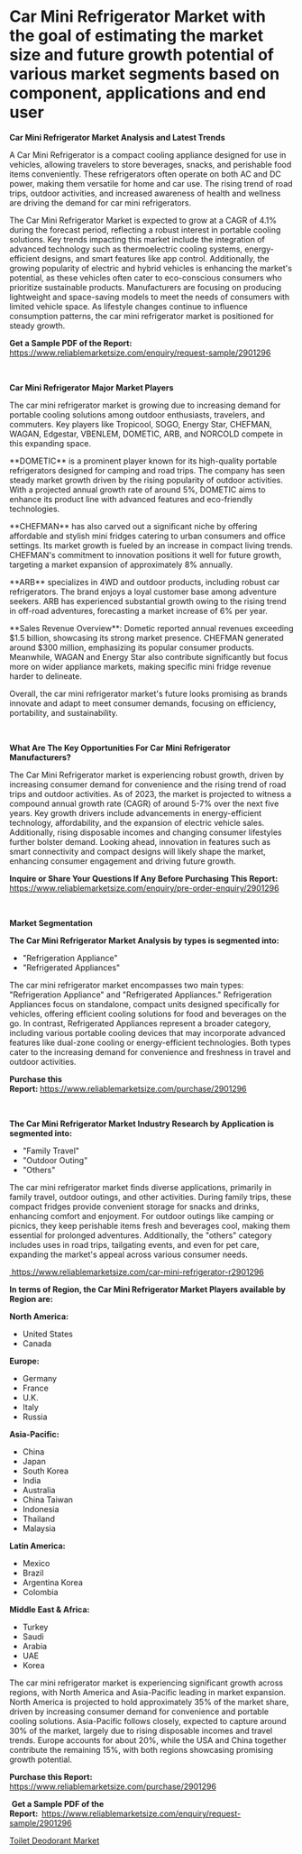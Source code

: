 <p><h1>Car Mini Refrigerator Market with the goal of estimating the market size and future growth potential of various market segments based on component, applications and end user</h1></p><p><strong>Car Mini Refrigerator Market Analysis and Latest Trends</strong></p>
<p><p>A Car Mini Refrigerator is a compact cooling appliance designed for use in vehicles, allowing travelers to store beverages, snacks, and perishable food items conveniently. These refrigerators often operate on both AC and DC power, making them versatile for home and car use. The rising trend of road trips, outdoor activities, and increased awareness of health and wellness are driving the demand for car mini refrigerators.</p><p>The Car Mini Refrigerator Market is expected to grow at a CAGR of 4.1% during the forecast period, reflecting a robust interest in portable cooling solutions. Key trends impacting this market include the integration of advanced technology such as thermoelectric cooling systems, energy-efficient designs, and smart features like app control. Additionally, the growing popularity of electric and hybrid vehicles is enhancing the market's potential, as these vehicles often cater to eco-conscious consumers who prioritize sustainable products. Manufacturers are focusing on producing lightweight and space-saving models to meet the needs of consumers with limited vehicle space. As lifestyle changes continue to influence consumption patterns, the car mini refrigerator market is positioned for steady growth.</p></p>
<p><strong>Get a Sample PDF of the Report:&nbsp;</strong> <a href="https://www.reliablemarketsize.com/enquiry/request-sample/2901296?utm_campaign=2995&utm_medium=2&utm_source=Github&utm_content=ia&utm_term=16032025&utm_id=car-mini-refrigerator">https://www.reliablemarketsize.com/enquiry/request-sample/2901296</a></p>
<p>&nbsp;</p>
<p><strong>Car Mini Refrigerator Major Market Players</strong></p>
<p><p>The car mini refrigerator market is growing due to increasing demand for portable cooling solutions among outdoor enthusiasts, travelers, and commuters. Key players like Tropicool, SOGO, Energy Star, CHEFMAN, WAGAN, Edgestar, VBENLEM, DOMETIC, ARB, and NORCOLD compete in this expanding space.</p><p>**DOMETIC** is a prominent player known for its high-quality portable refrigerators designed for camping and road trips. The company has seen steady market growth driven by the rising popularity of outdoor activities. With a projected annual growth rate of around 5%, DOMETIC aims to enhance its product line with advanced features and eco-friendly technologies.</p><p>**CHEFMAN** has also carved out a significant niche by offering affordable and stylish mini fridges catering to urban consumers and office settings. Its market growth is fueled by an increase in compact living trends. CHEFMAN's commitment to innovation positions it well for future growth, targeting a market expansion of approximately 8% annually.</p><p>**ARB** specializes in 4WD and outdoor products, including robust car refrigerators. The brand enjoys a loyal customer base among adventure seekers. ARB has experienced substantial growth owing to the rising trend in off-road adventures, forecasting a market increase of 6% per year.</p><p>**Sales Revenue Overview**: Dometic reported annual revenues exceeding $1.5 billion, showcasing its strong market presence. CHEFMAN generated around $300 million, emphasizing its popular consumer products. Meanwhile, WAGAN and Energy Star also contribute significantly but focus more on wider appliance markets, making specific mini fridge revenue harder to delineate.</p><p>Overall, the car mini refrigerator market's future looks promising as brands innovate and adapt to meet consumer demands, focusing on efficiency, portability, and sustainability.</p></p>
<p>&nbsp;</p>
<p><strong>What Are The Key Opportunities For Car Mini Refrigerator Manufacturers?</strong></p>
<p><p>The Car Mini Refrigerator market is experiencing robust growth, driven by increasing consumer demand for convenience and the rising trend of road trips and outdoor activities. As of 2023, the market is projected to witness a compound annual growth rate (CAGR) of around 5-7% over the next five years. Key growth drivers include advancements in energy-efficient technology, affordability, and the expansion of electric vehicle sales. Additionally, rising disposable incomes and changing consumer lifestyles further bolster demand. Looking ahead, innovation in features such as smart connectivity and compact designs will likely shape the market, enhancing consumer engagement and driving future growth.</p></p>
<p><strong>Inquire or Share Your Questions If Any Before Purchasing This Report:</strong> <a href="https://www.reliablemarketsize.com/enquiry/pre-order-enquiry/2901296?utm_campaign=2995&utm_medium=2&utm_source=Github&utm_content=ia&utm_term=16032025&utm_id=car-mini-refrigerator">https://www.reliablemarketsize.com/enquiry/pre-order-enquiry/2901296</a></p>
<p>&nbsp;</p>
<p><strong>Market Segmentation</strong></p>
<p><strong>The Car Mini Refrigerator Market Analysis by types is segmented into:</strong></p>
<p><ul><li>"Refrigeration Appliance"</li><li>"Refrigerated Appliances"</li></ul></p>
<p><p>The car mini refrigerator market encompasses two main types: "Refrigeration Appliance" and "Refrigerated Appliances." Refrigeration Appliances focus on standalone, compact units designed specifically for vehicles, offering efficient cooling solutions for food and beverages on the go. In contrast, Refrigerated Appliances represent a broader category, including various portable cooling devices that may incorporate advanced features like dual-zone cooling or energy-efficient technologies. Both types cater to the increasing demand for convenience and freshness in travel and outdoor activities.</p></p>
<p><strong>Purchase this Report:&nbsp;</strong><a href="https://www.reliablemarketsize.com/purchase/2901296?utm_campaign=2995&utm_medium=2&utm_source=Github&utm_content=ia&utm_term=16032025&utm_id=car-mini-refrigerator">https://www.reliablemarketsize.com/purchase/2901296</a></p>
<p>&nbsp;</p>
<p><strong>The Car Mini Refrigerator Market Industry Research by Application is segmented into:</strong></p>
<p><ul><li>"Family Travel"</li><li>"Outdoor Outing"</li><li>"Others"</li></ul></p>
<p><p>The car mini refrigerator market finds diverse applications, primarily in family travel, outdoor outings, and other activities. During family trips, these compact fridges provide convenient storage for snacks and drinks, enhancing comfort and enjoyment. For outdoor outings like camping or picnics, they keep perishable items fresh and beverages cool, making them essential for prolonged adventures. Additionally, the "others" category includes uses in road trips, tailgating events, and even for pet care, expanding the market's appeal across various consumer needs.</p></p>
<p><a href="https://www.reliablemarketsize.com/car-mini-refrigerator-r2901296?utm_campaign=2995&utm_medium=2&utm_source=Github&utm_content=ia&utm_term=16032025&utm_id=car-mini-refrigerator">&nbsp;https://www.reliablemarketsize.com/car-mini-refrigerator-r2901296</a></p>
<p><strong>In terms of Region, the Car Mini Refrigerator Market Players available by Region are:</strong></p>
<p>
    <p> <strong> North America: </strong>
        <ul>
            <li>United States</li>
            <li>Canada</li>
        </ul>
        </p> 
    <p> <strong> Europe: </strong>
        <ul>
            <li>Germany</li>
            <li>France</li>
            <li>U.K.</li>
            <li>Italy</li>
            <li>Russia</li>
        </ul>
        </p> 
    <p> <strong> Asia-Pacific: </strong>
        <ul>
            <li>China</li>
            <li>Japan</li>
            <li>South Korea</li>
            <li>India</li>
            <li>Australia</li>
            <li>China Taiwan</li>
            <li>Indonesia</li>
            <li>Thailand</li>
            <li>Malaysia</li>
        </ul>
        </p> 
    <p> <strong> Latin America: </strong>
        <ul>
            <li>Mexico</li>
            <li>Brazil</li>
            <li>Argentina Korea</li>
            <li>Colombia</li>
        </ul>
        </p> 
    <p> <strong> Middle East & Africa: </strong>
        <ul>
            <li>Turkey</li>
            <li>Saudi</li>
            <li>Arabia</li>
            <li>UAE</li>
            <li>Korea</li>
        </ul>
    </p>
    </p>
<p><p>The car mini refrigerator market is experiencing significant growth across regions, with North America and Asia-Pacific leading in market expansion. North America is projected to hold approximately 35% of the market share, driven by increasing consumer demand for convenience and portable cooling solutions. Asia-Pacific follows closely, expected to capture around 30% of the market, largely due to rising disposable incomes and travel trends. Europe accounts for about 20%, while the USA and China together contribute the remaining 15%, with both regions showcasing promising growth potential.</p></p>
<p><strong>Purchase this Report: </strong><a href="https://www.reliablemarketsize.com/purchase/2901296?utm_campaign=2995&utm_medium=2&utm_source=Github&utm_content=ia&utm_term=16032025&utm_id=car-mini-refrigerator">https://www.reliablemarketsize.com/purchase/2901296</a></p>
<p>&nbsp;<strong>Get a Sample PDF of the Report:&nbsp;&nbsp;</strong><a href="https://www.reliablemarketsize.com/enquiry/request-sample/2901296?utm_campaign=2995&utm_medium=2&utm_source=Github&utm_content=ia&utm_term=16032025&utm_id=car-mini-refrigerator">https://www.reliablemarketsize.com/enquiry/request-sample/2901296</a></p>
<p><strong></strong></p>
<p><p><a href="https://github.com/tumacaakesha78/Market-Research-Report-List-1/blob/main/toilet-deodorant-market.md?utm_campaign=2995&utm_medium=2&utm_source=Github&utm_content=ia&utm_term=16032025&utm_id=car-mini-refrigerator">Toilet Deodorant Market</a></p></p>